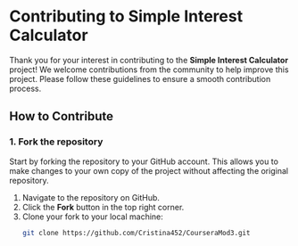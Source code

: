 # Contributing to Simple Interest Calculator

Thank you for your interest in contributing to the **Simple Interest Calculator** project! We welcome contributions from the community to help improve this project. Please follow these guidelines to ensure a smooth contribution process.

## How to Contribute

### 1. Fork the repository

Start by forking the repository to your GitHub account. This allows you to make changes to your own copy of the project without affecting the original repository.

1. Navigate to the repository on GitHub.
2. Click the **Fork** button in the top right corner.
3. Clone your fork to your local machine:
   ```bash
   git clone https://github.com/Cristina452/CourseraMod3.git
